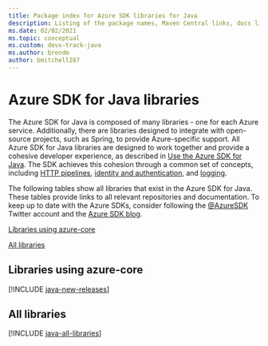 ```yaml
---
title: Package index for Azure SDK libraries for Java
description: Listing of the package names, Maven Central links, docs links, and source code links for all libraries in the Azure SDK for Java.
ms.date: 02/02/2021
ms.topic: conceptual
ms.custom: devx-track-java
ms.author: brendm
author: bmitchell287
---
```


# Azure SDK for Java libraries

The Azure SDK for Java is composed of many libraries - one for each Azure service. Additionally, there are libraries designed to integrate with open-source projects, such as Spring, to provide Azure-specific support. All Azure SDK for Java libraries are designed to work together and provide a cohesive developer experience, as described in [Use the Azure SDK for Java](overview.md). The SDK achieves this cohesion through a common set of concepts, including [HTTP pipelines](http-client-pipeline.md), [identity and authentication](identity.md), and [logging](logging-overview.md).

The following tables show all libraries that exist in the Azure SDK for Java. These tables provide links to all relevant repositories and documentation. To keep up to date with the Azure SDKs, consider following the [@AzureSDK](https://twitter.com/azuresdk) Twitter account and the [Azure SDK blog](https://devblogs.microsoft.com/azure-sdk/).

[Libraries using azure-core](#libraries-using-azure-core)

[All libraries](#all-libraries)

## Libraries using azure-core

[!INCLUDE [java-new-releases](../../includes/java-new.md)]

## All libraries

[!INCLUDE [java-all-libraries](../../includes/java-all.md)]
